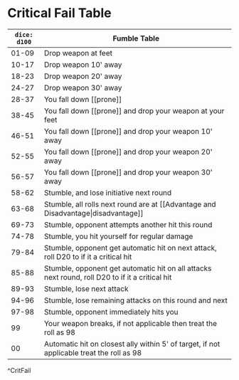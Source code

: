 # Critical Fail Table


| `dice: d100` | Fumble Table                                                                                    |
| ------------ | ----------------------------------------------------------------------------------------------- |
| 01-09        | Drop weapon at feet                                                                             |
| 10-17        | Drop weapon 10' away                                                                            |
| 18-23        | Drop weapon 20' away                                                                            |
| 24-27        | Drop weapon 30' away                                                                            |
| 28-37        | You fall down [[prone]]                                                                         |
| 38-45        | You fall down [[prone]] and drop your weapon at your feet                                       |
| 46-51        | You fall down [[prone]] and drop your weapon 10' away                                           |
| 52-55        | You fall down [[prone]] and drop your weapon 20' away                                           |
| 56-57        | You fall down [[prone]] and drop your weapon 30' away                                           |
| 58-62        | Stumble, and lose initiative next round                                                         |
| 63-68        | Stumble, all rolls next round are at [[Advantage and Disadvantage\|disadvantage]]               |
| 69-73        | Stumble, opponent attempts another hit this round                                               |
| 74-78        | Stumble, you hit yourself for regular damage                                                    |
| 79-84        | Stumble, opponent get automatic hit on next attack, roll D20 to if it a critical hit            |
| 85-88        | Stumble, opponent get automatic hit on all attacks next round, roll D20 to if it a critical hit |
| 89-93        | Stumble, lose next attack                                                                       |
| 94-96        | Stumble, lose remaining attacks on this round and next                                          |
| 97-98        | Stumble, opponent immediately hits you                                                          |
| 99           | Your weapon breaks, if not applicable then treat the roll as 98                                 | 
| 00           | Automatic hit on closest ally within 5' of target, if not applicable treat the roll as 98       |

^CritFail
